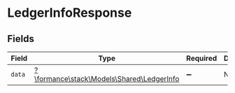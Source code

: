 # LedgerInfoResponse


## Fields

| Field                                                                          | Type                                                                           | Required                                                                       | Description                                                                    |
| ------------------------------------------------------------------------------ | ------------------------------------------------------------------------------ | ------------------------------------------------------------------------------ | ------------------------------------------------------------------------------ |
| `data`                                                                         | [?\formance\stack\Models\Shared\LedgerInfo](../../Models/Shared/LedgerInfo.md) | :heavy_minus_sign:                                                             | N/A                                                                            |